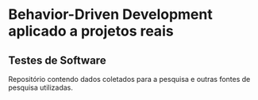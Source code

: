 # Behavior-Driven Development aplicado a projetos reais
## Testes de Software

Repositório contendo dados coletados para a pesquisa e outras fontes de pesquisa utilizadas.
